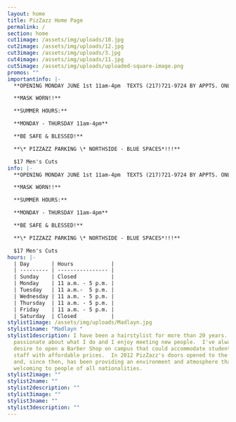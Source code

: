 ```yaml
---
layout: home
title: PizZazz Home Page
permalink: /
section: home
cut1image: /assets/img/uploads/10.jpg
cut2image: /assets/img/uploads/12.jpg
cut3image: /assets/img/uploads/3.jpg
cut4image: /assets/img/uploads/11.jpg
cut5image: /assets/img/uploads/uploaded-square-image.png
promos: ""
importantinfo: |-
  **OPENING MONDAY JUNE 1st 11am-4pm  TEXTS (217)721-9724 BY APPTS. ONLY!!**

  **MASK WORN!!**

  **SUMMER HOURS:** 

  **MONDAY - THURSDAY 11am-4pm**

  **BE SAFE & BLESSED!**

  **\* PIZZAZZ PARKING \* NORTHSIDE - BLUE SPACES*!!!**

  $17 Men's Cuts
info: |-
  **OPENING MONDAY JUNE 1st 11am-4pm  TEXTS (217)721-9724 BY APPTS. ONLY!!**

  **MASK WORN!!**

  **SUMMER HOURS:** 

  **MONDAY - THURSDAY 11am-4pm**

  **BE SAFE & BLESSED!**

  **\* PIZZAZZ PARKING \* NORTHSIDE - BLUE SPACES*!!!**

  $17 Men's Cuts
hours: |-
  | Day       | Hours            |
  | --------- | ---------------- |
  | Sunday    | Closed           |
  | Monday    | 11 a.m. - 5 p.m. |
  | Tuesday   | 11 a.m.-  5 p.m. |
  | Wednesday | 11 a.m. - 5 p.m. |
  | Thursday  | 11 a.m. - 5 p.m. |
  | Friday    | 11 a.m. - 5 p.m. |
  | Saturday  | Closed           |
stylist1image: /assets/img/uploads/Madlayn.jpg
stylist1name: "Madlayn "
stylist1description: I have been a hairstylist for more than 20 years.  I'm very
  passionate about what I do and I enjoy meeting new people.  I've always had a
  desire to open a Barber Shop on campus that could accommodate students and
  staff with affordable prices.  In 2012 PizZazz's doors opened to the public
  and, since then, has been providing an environment and atmosphere that is
  welcoming to people of all nationalities.
stylist2image: ""
stylist2name: ""
stylist2description: ""
stylist3image: ""
stylist3name: ""
stylist3description: ""
---
```

